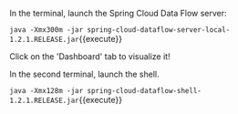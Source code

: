 In the terminal, launch the Spring Cloud Data Flow server:

```java -Xmx300m -jar spring-cloud-dataflow-server-local-1.2.1.RELEASE.jar```{{execute}}

Click on the 'Dashboard' tab to visualize it!


In the second terminal, launch the shell.

```java -Xmx128m -jar spring-cloud-dataflow-shell-1.2.1.RELEASE.jar```{{execute}}
